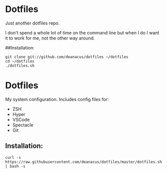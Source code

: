 # Dotfiles

Just another dotfiles repo.

I don't spend a whole lot of time on the command line but when I do I want it 
to work for me, not the other way around.

##Installation: 

	git clone git://github.com/deanacus/dotfiles ~/dotfiles
	cd ~/dotfiles
	./dotfiles.sh

# Dotfiles

My system configuration. Includes config files for:

* ZSH
* Hyper
* VSCode
* Spectacle
* Git

## Installation:

```
curl -s https://raw.githubusercontent.com/deanacus/dotfiles/master/dotfiles.sh | bash -s
```